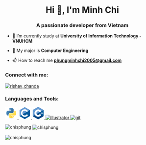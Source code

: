 
<h1 align="center">Hi 👋, I'm Minh Chi</h1>
<h3 align="center">A passionate developer from Vietnam</h3>



- 🔭 I’m currently study at **University of Information Technology - VNUHCM**

- 🌱 My major is **Computer Engineering**

- 📫 How to reach me **phungminhchi2005@gmail.com**


<h3 align="left">Connect with me:</h3>
<p align="left">
<a href="https://instagram.com/chisphung" target="blank"><img align="center" src="https://raw.githubusercontent.com/rahuldkjain/github-profile-readme-generator/master/src/images/icons/Social/instagram.svg" alt="rishav_chanda" height="30" width="40" /></a>
</p>

<h3 align="left">Languages and Tools:</h3>
<p align="left"> <a href="https://www.python.org" target="_blank" rel="noreferrer"> <img src="https://raw.githubusercontent.com/devicons/devicon/master/icons/python/python-original.svg" alt="python" width="40" height="40"/> </a> 
<a href="https://www.cprogramming.com/" target="_blank" rel="noreferrer"> <img src="https://raw.githubusercontent.com/devicons/devicon/master/icons/c/c-original.svg" alt="c" width="40" height="40"/> </a> <a href="https://www.w3schools.com/cpp/" target="_blank" rel="noreferrer"> <img src="https://raw.githubusercontent.com/devicons/devicon/master/icons/cplusplus/cplusplus-original.svg" alt="cplusplus" width="40" height="40"/><a href="https://www.adobe.com/in/products/illustrator.html" target="_blank" rel="noreferrer"> <img src="https://www.vectorlogo.zone/logos/adobe_illustrator/adobe_illustrator-icon.svg" alt="illustrator" width="40" height="40"/><a href="https://git-scm.com/" target="_blank" rel="noreferrer"> <img src="https://www.vectorlogo.zone/logos/git-scm/git-scm-icon.svg" alt="git" width="40" height="40"/> </a></p>
<p><img align="left" src="https://github-readme-stats.vercel.app/api/top-langs?username=chisphung&show_icons=true&locale=en&layout=compact&theme=tokyonight" alt="chisphung" /></p>

<p>&nbsp;<img align="center" src="https://github-readme-stats.vercel.app/api?username=chisphung&show_icons=true&locale=en&theme=tokyonight" alt="chisphung" /></p>

<p><img align="center" src="https://github-readme-streak-stats.herokuapp.com/?user=chisphung&&theme=tokyonight" alt="chisphung" /></p>
